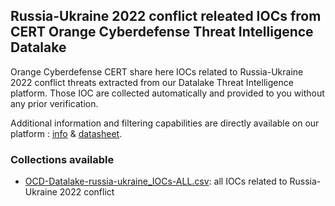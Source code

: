 ## Russia-Ukraine 2022 conflict releated IOCs from CERT Orange Cyberdefense Threat Intelligence Datalake

Orange Cyberdefense CERT share here IOCs related to Russia-Ukraine 2022 conflict threats extracted from our Datalake Threat Intelligence platform. Those IOC are collected automatically and provided to you without any prior verification.

Additional information and filtering capabilities are directly available on our platform : [info](https://orangecyberdefense.com/global/all-services/detect-respond/managed-threat-intelligence-detect/?platform=hootsuite&utm_campaign=HSCampaign) & [datasheet](https://orangecyberdefense.com/global/wp-content/uploads/sites/12/2021/06/MTI_DS_EN.pdf).

### Collections available

- [OCD-Datalake-russia-ukraine_IOCs-ALL.csv](./OCD-Datalake-russia-ukraine_IOCs-ALL.csv): all IOCs related to Russia-Ukraine 2022 conflict
